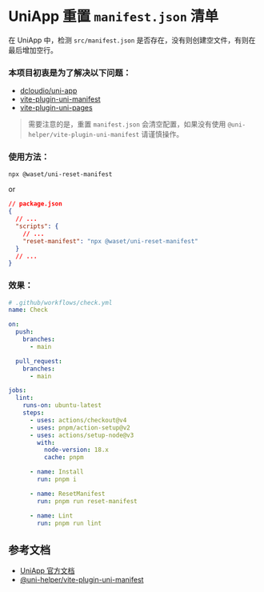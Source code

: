 # UniApp 重置 `manifest.json` 清单

在 UniApp 中，检测 `src/manifest.json` 是否存在，没有则创建空文件，有则在最后增加空行。

### 本项目初衷是为了解决以下问题：

- [dcloudio/uni-app](https://github.com/dcloudio/uni-app/issues/4839)
- [vite-plugin-uni-manifest](https://github.com/uni-helper/vite-plugin-uni-manifest/pull/24)
- [vite-plugin-uni-pages](https://github.com/uni-helper/vite-plugin-uni-pages/issues/133)

> 需要注意的是，重置 `manifest.json` 会清空配置，如果没有使用 `@uni-helper/vite-plugin-uni-manifest` 请谨慎操作。

### 使用方法：

```bash
npx @waset/uni-reset-manifest
```

or

```json
// package.json
{
  // ...
  "scripts": {
    // ...
    "reset-manifest": "npx @waset/uni-reset-manifest"
  }
  // ...
}
```

### 效果：

```yml
# .github/workflows/check.yml
name: Check

on:
  push:
    branches:
      - main

  pull_request:
    branches:
      - main

jobs:
  lint:
    runs-on: ubuntu-latest
    steps:
      - uses: actions/checkout@v4
      - uses: pnpm/action-setup@v2
      - uses: actions/setup-node@v3
        with:
          node-version: 18.x
          cache: pnpm

      - name: Install
        run: pnpm i

      - name: ResetManifest
        run: pnpm run reset-manifest

      - name: Lint
        run: pnpm run lint
```

## 参考文档

- [UniApp 官方文档](https://uniapp.dcloud.io/)
- [@uni-helper/vite-plugin-uni-manifest](https://github.com/uni-helper/vite-plugin-uni-manifest)
